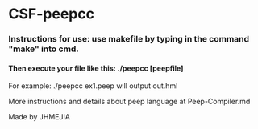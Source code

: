 # CSF-peepcc

### Instructions for use: use makefile by typing in the command "make" into cmd. 

#### Then execute your file like this: ./peepcc [peepfile]

For example: ./peepcc ex1.peep will output out.hml

More instructions and details about peep language at Peep-Compiler.md

Made by JHMEJIA
